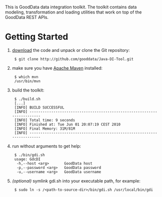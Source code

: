 This is GoodData data integration toolkit. The toolkit contains data modeling, transformation and loading utilities that work on top of the GoodData REST APIs.

# Getting Started

1. [download](http://github.com/gooddata/Java-DI-Tool/archives/master) the code and unpack or clone the Git repository:

        $ git clone http://github.com/gooddata/Java-DI-Tool.git

2. make sure you have [Apache Maven](http://maven.apache.org/) installed:

        $ which mvn
        /usr/bin/mvn

3. build the toolkit:

        $ ./build.sh
        [...]
        [INFO] BUILD SUCCESSFUL
        [INFO] ------------------------------------------------------------------------
        [INFO] Total time: 9 seconds
        [INFO] Finished at: Tue Jun 01 20:07:19 CEST 2010
        [INFO] Final Memory: 31M/81M
        [INFO] ------------------------------------------------------------------------

4. run without arguments to get help:

        $ ./bin/gdi.sh
        usage: GdcDI
         -h,--host <arg>       GoodData host
         -p,--password <arg>   GoodData password
         -u,--username <arg>   GoodData username

5. _(optional)_ symlink gdi.sh into your executable path, for example:

        $ sudo ln -s /<path-to-source-dir>/bin/gdi.sh /usr/local/bin/gdi

